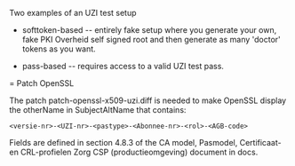 Two examples of an UZI test setup

 * softtoken-based -- entirely fake setup where you generate your own, fake PKI Overheid self signed root and then generate as many 'doctor' tokens as you want.

 * pass-based -- requires access to a valid UZI test pass.

= Patch OpenSSL

The patch patch-openssl-x509-uzi.diff is needed to make OpenSSL display the otherName
in SubjectAltName that contains:

	<versie-nr>-<UZI-nr>-<pastype>-<Abonnee-nr>-<rol>-<AGB-code>

Fields are defined in section 4.8.3 of the CA model, Pasmodel, Certificaat- en CRL-profielen Zorg CSP (productieomgeving) document in docs.


